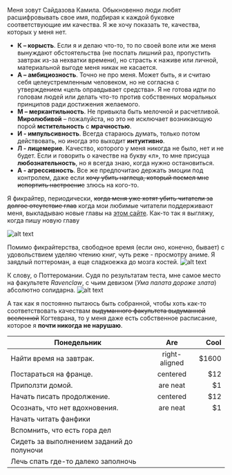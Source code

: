 Меня зовут Сайдазова Камила. Обыкновенно люди любят расшифровывать свое имя, подбирая к каждой буковке соответствующие им качества. Я же хочу показать те, качества, которых у меня нет.
* **К – корысть**. Если я и делаю что-то, то по своей воле или же меня вынуждают обстоятельства (не поспать лишний раз, пропустить завтрак из-за нехватки времени), но страсть к наживе или личной, материальной выгоде меня никак не касается.
* **А – амбициозность**. Точно не про меня. Может быть, я и считаю себя целеустремленным человеком, но не согласна с утверждением «цель оправдывает средства». Я не готова идти по головам людей или делать что-то против собственных моральных принципов ради достижения желаемого. 
* **М – меркантильность**. Не привыкла быть мелочной и расчетливой. **Миролюбивой** – пожалуйста, но это не исключает возникающую порой **мстительность** с **мрачностью**.
* **И - импульсивность**. Всегда стараюсь думать, только потом действовать, но иногда это выходит **интуитивно**.
* **Л - лицемерие**. Качество, которого у меня никогда не было, нет и не будет. Если и говорить о качестве на букву «л», то мне присуща **любознательность**, но я всегда знаю, когда нужно остановиться.
* **А - агрессивность**. Все же предпочитаю держать эмоции под контролем, даже если ~~хочу убить наглеца, который посмел мне испортить настроение~~ злюсь на кого-то.


Я фикрайтер, периодически, ~~когда меня уже хотят убить читатели за долгое отсутствие глав~~ когда мои любимые читатели поддерживают меня, выкладываю новые главы на [этом сайте](http:/ficbook.net). Как-то так я выгляжу, когда пишу новую главу
 
![alt text](https://i.pinimg.com/originals/65/09/ba/6509baa954eb38d0ba6939bf078c8030.gif)

Помимо фикрайтерства, свободное время (если оно, конечно, бывает) с удовольствием уделяю чтению книг, чуть реже - просмотру аниме.
Я заядлый поттероман, а еще сладкоежка до мозга костей.
![alt text](http://i29.beon.ru/83/18/2251883/24/95551624/373a588dc51f.gif)

К слову, о Поттеромании. Судя по результатам теста, мне самое место на факультете _Ravenclaw_, с чьим девизом (_Ума палата дороже злата_) абсолютно солидарна.
![alt text](https://orig00.deviantart.net/cdfb/f/2012/184/8/f/8f8c9cd42a2f48cf435500ffac847a1d-d55pwqg.jpg)

А так как я постоянно пытаюсь быть собранной, чтобы хоть как-то соответствовать качествам ~~выдуманного факультета выдуманной вселенной~~ Когтеврана, то у меня даже есть собственное расписание, которое я __почти никогда не нарушаю__.

| Понедельник        | Are           | Cool  |
| ------------- |:-------------:| -----:|
|  Найти время на завтрак.      | right-aligned | $1600 |
| Постараться на франце.     | centered      |   $12 |
| Приползти домой. | are neat      |    $1 |
|  Начать писать продолжение. | centered      |   $12 |
|  Осознать, что нет вдохновения. | are neat      |    $1 |
|  Начать читать фанфики |
|  Вспомнить, что есть гора дел |
|  Сидеть за выполнением заданий до полуночи |
|  Лечь спать где-то далеко заполночь |
